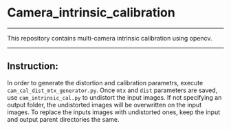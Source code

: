 # Camera_intrinsic_calibration
---
This repository contains multi-camera intrinsic calibration using opencv.

---
## Instruction:
In order to generate the distortion and calibration parametrs, execute `cam_cal_dist_mtx_generator.py`.
Once `mtx` and `dist` parameters are saved, use `cam_intrinsic_cal.py` to undistort the input images. If not specifying an output folder, the undistorted images will be overwritten on the input images. 
To replace the inputs images with undistorted ones, keep the input and output parent directories the same.

